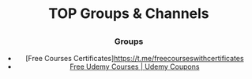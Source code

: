 <div align="center">

# TOP Groups & Channels
##
###
####
#####

### Groups
- [Free Courses Certificates]https://t.me/freecourseswithcertificates
- [Free Udemy Courses | Udemy Coupons](https://t.me/tutorialbar_udemy_coupons)


</div>
